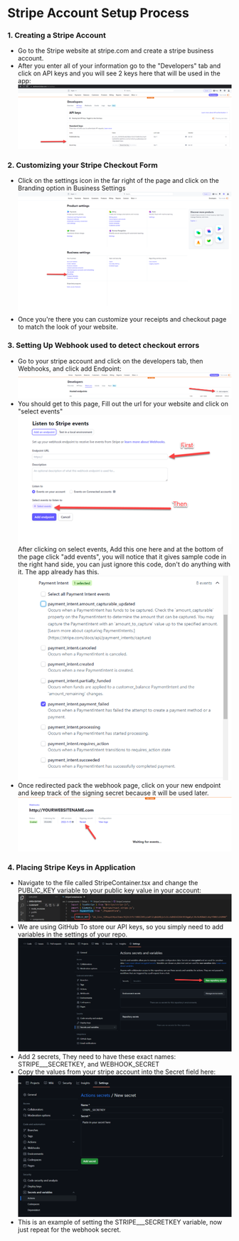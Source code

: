 # Stripe Account Setup Process

### 1. Creating a Stripe Account 
- Go to the Stripe website at stripe.com and create a stripe business account. 
- After you enter all of your information go to the "Developers" tab and click on API keys and you will see 2 keys here that will be used in the app: ![!](stripe.png)

### 2. Customizing your Stripe Checkout Form
- Click on the settings icon in the far right of the page and click on the Branding option in Business Settings
![!](branding.png)
- Once you're there you can customize your receipts and checkout page to match the look of your website. 

### 3. Setting Up Webhook used to detect checkout errors
- Go to your stripe account and click on the developers tab, then Webhooks, and click add Endpoint:
![!](webhook.png)
- You should get to this page, Fill out the url for your website and click on "select events"
![!](addWebhook.png)
After clicking on select events, Add this one here and at the bottom of the page click "add events", you will notice that it gives sample code in the right hand side, you can just ignore this code, don't do anything with it. The app already has this. 
![!](piFailed.png)
- Once redirected pack the webhook page, click on your new endpoint and keep track of the signing secret because it will be used later. 
![!](webhookSecret.png)




### 4. Placing Stripe Keys in Application 
- Navigate to the file called StripeContainer.tsx and change the PUBLIC_KEY variable to your public key value in your account: 
![!](variableFrontEnd.png)
- We are using GitHub To store our API keys, so you simply need to add variables in the settings of your repo. 
![!](secrets.png)
- Add 2 secrets, They need to have these exact names: STRIPE___SECRETKEY, and WEBHOOK_SECRET
- Copy the values from your stripe account into the Secret field here: 
![!](githubSecrets.png)
- This is an example of setting the STRIPE___SECRETKEY variable, now just repeat for the webhook secret. 